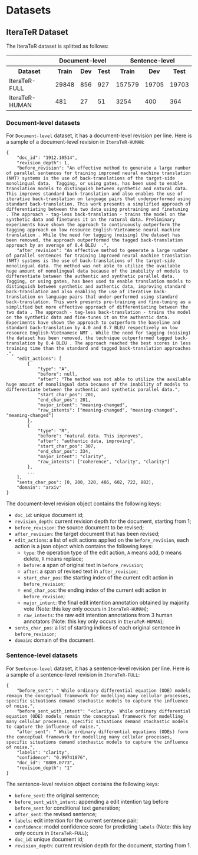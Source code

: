 # Datasets

## IteraTeR Dataset

The IteraTeR dataset is splitted as follows:
<table>
	<tr>
		<th></th>
		<th colspan='3'>Document-level</th>
		<th colspan='3'>Sentence-level</th>
	</tr>
	<tr>
		<th>Dataset</th>
		<th>Train</th>
		<th>Dev</th>
		<th>Test</th>
		<th>Train</th>
		<th>Dev</th>
		<th>Test</th>
	</tr>
	<tr>
		<td>IteraTeR-FULL</td>
		<td>29848</td>
		<td>856</td>
		<td>927</td>
		<td>157579</td>
		<td>19705</td>
		<td>19703</td>
	</tr>
	<tr>
		<td>IteraTeR-HUMAN</td>
		<td>481</td>
		<td>27</td>
		<td>51</td>
		<td>3254</td>
		<td>400</td>
		<td>364</td>
	</tr>
</table>


### Document-level datasets
For `Document-level` dataset, it has a document-level revision per line. Here is a sample of a document-level revision in `IteraTeR-HUMAN`:
```
{
	"doc_id": "1912.10514", 
	"revision_depth": 1, 
	"before_revision": "An effective method to generate a large number of parallel sentences for training improved neural machine translation (NMT) systems is the use of back-translations of the target-side monolingual data.  Tagging, or using gates, has been used to enable translation models to distinguish between synthetic and natural data. This improves standard back-translation and also enables the use of iterative back-translation on language pairs that underperformed using standard back-translation. This work presents a simplified approach of differentiating between the two data using pretraining and finetuning . The approach - tag-less back-translation - trains the model on the synthetic data and finetunes it on the natural data. Preliminary experiments have shown the approach to continuously outperform the tagging approach on low resource English-Vietnamese neural machine translation . While the need for tagging (noising) the dataset has been removed, the approach outperformed the tagged back-translation approach by an average of 0.4 BLEU  .", 
	"after_revision": "An effective method to generate a large number of parallel sentences for training improved neural machine translation (NMT) systems is the use of back-translations of the target-side monolingual data. The method was not able to utilize the available huge amount of monolingual data because of the inability of models to differentiate between the authentic and synthetic parallel data. Tagging, or using gates, has been used to enable translation models to distinguish between synthetic and authentic data, improving standard back-translation and also enabling the use of iterative back-translation on language pairs that under-performed using standard back-translation. This work presents pre-training and fine-tuning as a simplified but more effective approach of differentiating between the two data . The approach - tag-less back-translation - trains the model on the synthetic data and fine-tunes it on the authentic data. Experiments have shown the approach to outperform the baseline and standard back-translation by 4.0 and 0.7 BLEU respectively on low resource English-Vietnamese NMT . While the need for tagging (noising) the dataset has been removed, the technique outperformed tagged back-translation by 0.4 BLEU . The approach reached the best scores in less training time than the standard and tagged back-translation approaches .", 
	"edit_actions": [
		{
			"type": "A", 
			"before": null, 
			"after": "The method was not able to utilize the available huge amount of monolingual data because of the inability of models to differentiate between the authentic and synthetic parallel data.", 
			"start_char_pos": 201, 
			"end_char_pos": 201, 
			"major_intent": "meaning-changed", 
			"raw_intents": ["meaning-changed", "meaning-changed", "meaning-changed"]
		}, 
		{
			"type": "R", 
			"before": "natural data. This improves", 
			"after": "authentic data, improving", 
			"start_char_pos": 307, 
			"end_char_pos": 334, 
			"major_intent": "clarity", 
			"raw_intents": ["coherence", "clarity", "clarity"]
		}, 
		...
	], 
	"sents_char_pos": [0, 200, 320, 486, 602, 722, 882], 
	"domain": "arxiv"
}
```
The document-level revision object contains the following keys:
- `doc_id`: unique document id;
- `revision_depth`: current revision depth for the document, starting from 1;
- `before_revision`: the source document to be revised;
- `after_revision`: the target document that has been revised;
- `edit_actions`: a list of edit actions applied on the `before_revision`, each action is a json object which contains the following keys:
	- `type`: the operation type of the edit action, `A` means add, `D` means delete, `R` means replace;
	- `before`: a span of original text in `before_revision`;
	- `after`: a span of revised text in `after_revision`;
	- `start_char_pos`: the starting index of the current edit action in `before_revision`;
	- `end_char_pos`: the ending index of the current edit action in `before_revision`;
	- `major_intent`: the final edit intention annotation obtained by majority vote (Note: this key only occurs in `IteraTeR-HUMAN`);
	- `raw_intents`: the raw edit intention annotations from 3 human annotators (Note: this key only occurs in `IteraTeR-HUMAN`);
- `sents_char_pos`: a list of starting indices of each original sentence in `before_revision`;
- `domain`: domain of the document.


### Sentence-level datasets
For `Sentence-level` dataset, it has a sentence-level revision per line. Here is a sample of a sentence-level revision in `IteraTeR-FULL`:
```
{
	"before_sent": " While ordinary differential equation (ODE) models remain the conceptual framework for modelling many cellular processes, specific situations demand stochastic models to capture the influence of noise.", 
	"before_sent_with_intent": "<clarity>  While ordinary differential equation (ODE) models remain the conceptual framework for modelling many cellular processes, specific situations demand stochastic models to capture the influence of noise.", 
	"after_sent": " While ordinary differential equations (ODEs) form the conceptual framework for modelling many cellular processes, specific situations demand stochastic models to capture the influence of noise.", 
	"labels": "clarity", 
	"confidence": "0.99741876", 
	"doc_id": "0809.0773", 
	"revision_depth": "1"
}
```
The sentence-level revision object contains the following keys:
- `before_sent`: the original sentence;
- `before_sent_with_intent`: appending a edit intention tag before `before_sent` for conditional text generation;
- `after_sent`: the revised sentence;
- `labels`: edit intention for the current sentence pair; 
- `confidence`: model confidence score for predicting `labels` (Note: this key only occurs in `IteraTeR-FULL`);
- `doc_id`: unique document id;
- `revision_depth`: current revision depth for the document, starting from 1.